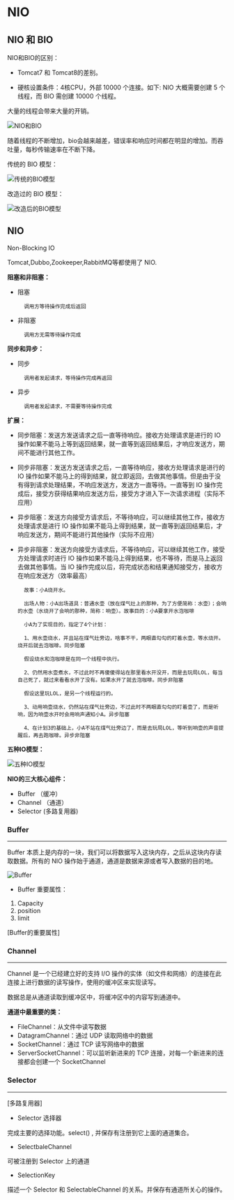 # NIO

## NIO 和 BIO

NIO和BIO的区别：

- Tomcat7 和 Tomcat8的差别。

- 硬核设置条件：4核CPU，外部 10000 个连接。如下: NIO 大概需要创建 5 个线程，而 BIO 需创建 10000 个线程。

大量的线程会带来大量的开销。

![NIO和BIO](https://i.imgur.com/z6x2yTj.png)

随着线程的不断增加，bio会越来越差，错误率和响应时间都在明显的增加。而吞吐量，每秒传输速率在不断下降。

传统的 BIO 模型：

![传统的BIO模型](https://i.imgur.com/Lr6bnRP.png)

改造过的 BIO 模型：

![改造后的BIO模型](https://i.imgur.com/tAs84Rq.png)


## NIO

Non-Blocking IO

Tomcat,Dubbo,Zookeeper,RabbitMQ等都使用了 NIO.

**阻塞和非阻塞：**

- 阻塞

    	调用方等待操作完成后返回

- 非阻塞

    	调用方无需等待操作完成

**同步和异步：**

- 同步

    	调用者发起请求，等待操作完成再返回

- 异步

    	调用者发起请求，不需要等待操作完成

**扩展：**

- 同步阻塞：发送方发送请求之后一直等待响应。接收方处理请求是进行的 IO 操作如果不能马上等到返回结果，就一直等到返回结果后，才响应发送方，期间不能进行其他工作。

- 同步非阻塞：发送方发送请求之后，一直等待响应，接收方处理请求是进行的 IO 操作如果不能马上的得到结果，就立即返回，去做其他事情。但是由于没有得到请求处理结果，不响应发送方，发送方一直等待。一直等到 IO 操作完成后，接受方获得结果响应发送方后，接受方才进入下一次请求进程（实际不应用）

- 异步阻塞：发送方向接受方请求后，不等待响应，可以继续其他工作，接收方处理请求是进行 IO 操作如果不能马上得到结果，就一直等到返回结果后，才响应发送方，期间不能进行其他操作（实际不应用）

- 异步非阻塞：发送方向接受方请求后，不等待响应，可以继续其他工作，接受方处理请求时进行 IO 操作如果不能马上得到结果，也不等待，而是马上返回去做其他事情。当 IO 操作完成以后，将完成状态和结果通知接受方，接收方在响应发送方（效率最高）


		故事：小A烧开水。
		
		出场人物：小A出场道具：普通水壶（放在煤气灶上的那种，为了方便简称：水壶）；会响的水壶（水烧开了会响的那种，简称：响壶）。故事目的：小A要拿开水泡咖啡
		
		小A为了实现目的，指定了4个计划：
		
		1、用水壶烧水，并且站在煤气灶旁边，啥事不干，两眼直勾勾的盯着水壶，等水烧开。烧开后就去泡咖啡。同步阻塞
		
		假设烧水和泡咖啡是在同一个线程中执行。
		
		2、仍然用水壶煮水，不过此时不再傻傻得站在那里看水开没开，而是去玩局LOL，每当自己死了，就过来看看水开了没有。如果水开了就去泡咖啡。同步非阻塞
		
		假设这里玩LOL，是另一个线程运行的。
		
		3、动用响壶烧水，仍然站在煤气灶旁边，不过此时不两眼直勾勾的盯着壶了，而是听响，因为响壶水开时会用响声通知小A。异步阻塞
		
		4、在计划3的基础上，小A不站在煤气灶旁边了，而是去玩局LOL，等听到响壶的声音提醒后，再去跑咖啡。异步非阻塞
**五种IO模型：**

![五种IO模型](https://i.imgur.com/T1LFkEb.png)

**NIO的三大核心组件：**

- Buffer （缓冲）
- Channel （通道）
- Selector (多路复用器)
### Buffer
---
Buffer 本质上是内存的一块，我们可以将数据写入这块内存，之后从这块内存读取数据。所有的 NIO 操作始于通道，通道是数据来源或者写入数据的目的地。

![Buffer](https://i.imgur.com/RMsRr2L.png)

- Buffer 重要属性：

1. Capacity
2. position
3. limit

[Buffer的重要属性]

### Channel
---
Channel 是一个已经建立好的支持 I/O 操作的实体（如文件和网络）的连接在此连接上进行数据的读写操作，使用的缓冲区来实现读写。

数据总是从通道读取到缓冲区中，将缓冲区中的内容写到通道中。

**通道中最重要的类：**

- FileChannel：从文件中读写数据
- DatagramChannel：通过 UDP 读取网络中的数据
- SocketChannel：通过 TCP 读写网络中的数据
- ServerSocketChannel：可以监听新进来的 TCP 连接，对每一个新进来的连接都会创建一个 SocketChannel

### Selector
---

[多路复用器]

- Selector 选择器

完成主要的选择功能。select() , 并保存有注册到它上面的通道集合。

- SelectbaleChannel

可被注册到 Selector 上的通道

- SelectionKey

描述一个 Selector 和 SelectableChannel 的关系。并保存有通道所关心的操作。